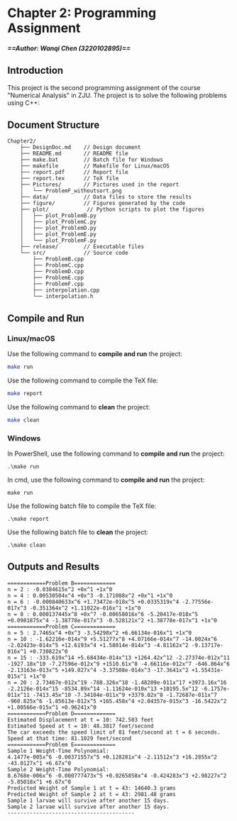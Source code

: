 # Chapter 2: Programming Assignment
##### ==Author: Wanqi Chen (3220102895)==
## Introduction
This project is the second programming assignment of the course "Numerical Analysis" in ZJU. The project is to solve the following problems using C++:

## Document Structure
```
Chapter2/
    ├── DesignDoc.md    // Design document
    ├── README.md       // README file
    ├── make.bat        // Batch file for Windows
    ├── makefile        // Makefile for Linux/macOS
    ├── report.pdf      // Report file
    ├── report.tex      // TeX file
    ├── Pictures/       // Pictures used in the report
    │   └── ProblemF_withoutsort.png
    ├── data/           // Data files to store the results
    ├── figure/         // Figures generated by the code
    ├── plot/            // Python scripts to plot the figures
    │   ├── plot_ProblemB.py
    │   ├── plot_ProblemC.py
    │   ├── plot_ProblemD.py
    │   ├── plot_ProblemE.py
    │   └── plot_ProblemF.py
    ├── release/        // Executable files
    └── src/            // Source code
        ├── ProblemB.cpp
        ├── ProblemC.cpp
        ├── ProblemD.cpp
        ├── ProblemE.cpp
        ├── ProblemF.cpp
        ├── interpolation.cpp
        └── interpolation.h

```


## Compile and Run
### Linux/macOS
Use the following command to **compile and run** the project:
```bash
make run
```

Use the following command to compile the TeX file:
```bash
make report
```

Use the following command to **clean** the project:
```bash
make clean
```

### Windows
In PowerShell, use the following command to **compile and run** the project:
```batch
.\make run     
```
In cmd, use the following command to **compile and run** the project:
```batch
make run
```

Use the following batch file to compile the TeX file:
```batch
.\make report
```

Use the following batch file to **clean** the project:
```batch
.\make clean
```

## Outputs and Results 
```
============Problem B=============
n = 2 : -0.0384615x^2 +0x^1 +1x^0
n = 4 : 0.00530504x^4 +0x^3 -0.171088x^2 +0x^1 +1x^0
n = 6 : -0.000840633x^6 +1.73472e-018x^5 +0.0335319x^4 -2.77556e-017x^3 -0.351364x^2 +1.11022e-016x^1 +1x^0 
n = 8 : 0.000137445x^8 +0x^7 -0.00658016x^6 -5.20417e-018x^5 +0.0981875x^4 -1.38778e-017x^3 -0.528121x^2 +1.38778e-017x^1 +1x^0
============Problem C=============
n = 5 : 2.7465x^4 +0x^3 -3.54298x^2 +6.66134e-016x^1 +1x^0
n = 10 : -1.62216e-014x^9 +5.51277x^8 +4.07166e-014x^7 -14.0024x^6 -2.02423e-014x^5 +12.6193x^4 +1.58014e-014x^3 -4.81162x^2 -9.13717e-016x^1 +0.730822x^0 
n = 15 : -333.619x^14 +5.68434e-014x^13 +1264.42x^12 -2.27374e-012x^11 -1927.18x^10 -7.27596e-012x^9 +1510.61x^8 -4.66116e-012x^7 -646.864x^6 -2.13163e-013x^5 +149.027x^4 -3.37508e-014x^3 -17.3641x^2 +1.55431e-015x^1 +1x^0
n = 20 : 2.73467e-012x^19 -788.326x^18 -1.48209e-011x^17 +3973.16x^16 -2.2126e-014x^15 -8534.89x^14 -1.11624e-010x^13 +10195.5x^12 -6.1757e-011x^11 -7413.45x^10 -7.34104e-011x^9 +3379.02x^8 -1.72687e-011x^7 -960.825x^6 -1.85613e-012x^5 +165.458x^4 +2.04357e-015x^3 -16.5422x^2 +1.00566e-015x^1 +0.96241x^0
============Problem D=============
Estimated Displacement at t = 10: 742.503 feet
Estimated Speed at t = 10: 48.3817 feet/second
The car exceeds the speed limit of 81 feet/second at t = 6 seconds.
Speed at that time: 81.1029 feet/second
============Problem E=============
Sample 1 Weight-Time Polynomial:
4.1477e-005x^6 -0.00371557x^5 +0.128281x^4 -2.11512x^3 +16.2855x^2 -43.0127x^1 +6.67x^0 
Sample 2 Weight-Time Polynomial:
8.6768e-006x^6 -0.000777473x^5 +0.0265858x^4 -0.424283x^3 +2.98227x^2 -5.85018x^1 +6.67x^0
Predicted Weight of Sample 1 at t = 43: 14640.3 grams
Predicted Weight of Sample 2 at t = 43: 2981.48 grams
Sample 1 larvae will survive after another 15 days.
Sample 2 larvae will survive after another 15 days.
----------------------------------------
```




